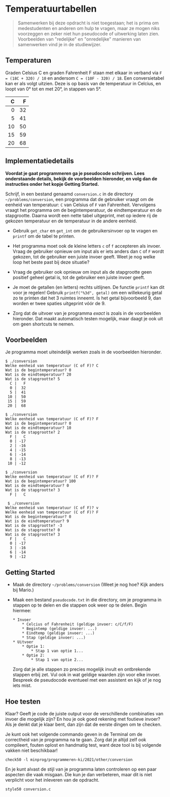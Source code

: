 # Temperatuurtabellen

> Samenwerken bij deze opdracht is niet toegestaan; het is prima om medestudenten en anderen om hulp te vragen, maar ze mogen niks voorzeggen en zeker niet hun pseudocode of uitwerking laten zien. Voorbeelden van "redelijke" en "onredelijke" manieren van samenwerken vind je in de studiewijzer.


## Temperaturen

Graden Celsius C en graden Fahrenheit F staan met elkaar in verband via `F = (18C + 320) / 10` en andersom `C = (10F - 320) / 18`. Een conversietabel kan er als volgt uitzien. Deze is op basis van de temperatuur in Celcius, en loopt van 0° tot en met 20°, in stappen van 5°.

|      C |   F|
|-------:|---:|
|      0 |  32|
|      5 |  41|
|     10 |  50|
|     15 |  59|
|     20 |  68|


## Implementatiedetails

**Voordat je gaat programmeren ga je pseudocode schrijven. Lees onderstaande details, bekijk de voorbeelden hieronder, en volg dan de instructies onder het kopje Getting Started.**

Schrijf, in een bestand genaamd `conversion.c` in de directory `~/problems/conversion`, een programma dat de gebruiker vraagt om de eenheid van temperatuur: `C` van Celsius of `F` van Fahrenheit. Vervolgens vraagt het programma om de begintemperatuur, de eindtemperatuur en de stapgrootte. Daarna wordt een nette tabel uitgeprint, met op iedere rij de gekozen temperatuur en de temperatuur in de andere eenheid.

* Gebruik `get_char` en `get_int` om de gebruikersinvoer op te vragen en `printf` om de tabel te printen.

* Het programma moet ook de kleine letters `c` of `f` accepteren als invoer. Vraag de gebruiker opnieuw om input als er iets anders dan `C` of `F` wordt gekozen, tot de gebruiker een juiste invoer geeft. Weet je nog welke loop het beste past bij deze situatie?

* Vraag de gebruiker ook opnieuw om input als de stapgrootte geen positief geheel getal is, tot de gebruiker een juiste invoer geeft.

* Je moet de getallen (en letters) rechts uitlijnen. De functie `printf` kan dit voor je regelen! Gebruik `printf("%3d", getal)` om een willekeurig getal zo te printen dat het 3 ruimtes inneemt. Is het getal bijvoorbeeld 9, dan worden er twee spaties uitgeprint vóór de 9.

* Zorg dat de uitvoer van je programma *exact* is zoals in de voorbeelden hieronder. Dat maakt automatisch testen mogelijk, maar daagt je ook uit om geen shortcuts te nemen.


## Voorbeelden

Je programma moet uiteindelijk werken zoals in de voorbeelden hieronder.

    $ ./conversion
    Welke eenheid van temperatuur (C of F)? C
    Wat is de begintemperatuur? 0
    Wat is de eindtemperatuur? 20
    Wat is de stapgrootte? 5
      C |   F
      0 |  32
      5 |  41
     10 |  50
     15 |  59
     20 |  68

    $ ./conversion
    Welke eenheid van temperatuur (C of F)? F
    Wat is de begintemperatuur? 0
    Wat is de eindtemperatuur? 10
    Wat is de stapgrootte? 2
      F |   C
      0 | -17
      2 | -16
      4 | -15
      6 | -14
      8 | -13
     10 | -12

    $ ./conversion 
    Welke eenheid van temperatuur (C of F)? F
    Wat is de begintemperatuur? 100
    Wat is de eindtemperatuur? 0
    Wat is de stapgrootte? 3
      F |   C

     $ ./conversion 
    Welke eenheid van temperatuur (C of F)? v
    Welke eenheid van temperatuur (C of F)? F
    Wat is de begintemperatuur? 0
    Wat is de eindtemperatuur? 9
    Wat is de stapgrootte? -3
    Wat is de stapgrootte? 0
    Wat is de stapgrootte? 3
      F |   C
      0 | -17
      3 | -16
      6 | -14
      9 | -12


## Getting Started

*   Maak de directory `~/problems/conversion` (Weet je nog hoe? Kijk anders bij Mario.)

*   Maak een bestand `pseudocode.txt` in die directory, om je programma in stappen op te delen en die stappen ook weer op te delen. Begin hiermee:

        * Invoer
            * Celcius of Fahrenheit (geldige invoer: c/C/f/F)
            * Begintemp (geldige invoer: ...)
            * Eindtemp (geldige invoer: ...)
            * Stap (geldige invoer: ...)
        * Uitvoer
            * Optie 1:
                * Stap 1 van optie 1...
            * Optie 2:
                * Stap 1 van optie 2...

    Zorg dat je alle stappen zo precies mogelijk invult en ontbrekende stappen erbij zet. Vul ook in wat geldige waarden zijn voor elke invoer. Bespreek de pseudocode eventueel met een assistent en kijk of je nog iets mist.


## Hoe testen

Klaar? Geeft je code de juiste output voor de verschillende combinaties van invoer die mogelijk zijn? En hou je ook goed rekening met foutieve invoer? Als je denkt dat je klaar bent, dan zijn dat de eerste dingen om te checken.

Je kunt ook het volgende commando geven in de Terminal om de correctheid van je programma na te gaan. Zorg dat je altijd zelf ook compileert, fouten oplost en handmatig test, want deze tool is bij volgende vakken niet beschikbaar!

    check50 -l minprog/programmeren-ki/2021/other/conversion

En je kunt alvast de stijl van je programma laten controleren op een paar aspecten die vaak misgaan. Die kun je dan verbeteren, maar dit is niet verplicht voor het inleveren van de opdracht.

    style50 conversion.c
